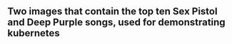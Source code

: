 ## Two images that contain the top ten Sex Pistol and Deep Purple songs, used for demonstrating kubernetes